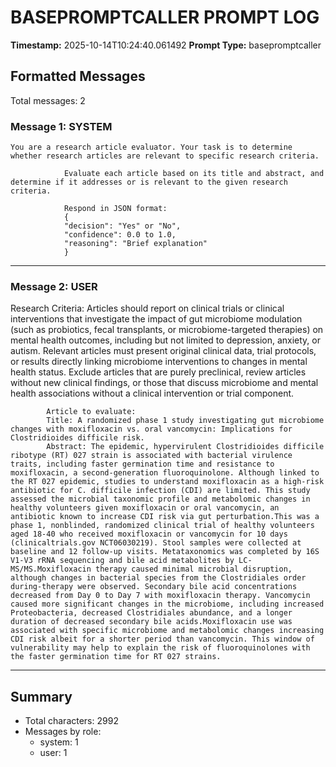 # BASEPROMPTCALLER PROMPT LOG
**Timestamp:** 2025-10-14T10:24:40.061492
**Prompt Type:** basepromptcaller

## Formatted Messages
Total messages: 2

### Message 1: SYSTEM

```
You are a research article evaluator. Your task is to determine whether research articles are relevant to specific research criteria.

            Evaluate each article based on its title and abstract, and determine if it addresses or is relevant to the given research criteria.

            Respond in JSON format:
            {
            "decision": "Yes" or "No",
            "confidence": 0.0 to 1.0,
            "reasoning": "Brief explanation"
            }
```

---

### Message 2: USER

Research Criteria: Articles should report on clinical trials or clinical interventions that investigate the impact of gut microbiome modulation (such as probiotics, fecal transplants, or microbiome-targeted therapies) on mental health outcomes, including but not limited to depression, anxiety, or autism. Relevant articles must present original clinical data, trial protocols, or results directly linking microbiome interventions to changes in mental health status. Exclude articles that are purely preclinical, review articles without new clinical findings, or those that discuss microbiome and mental health associations without a clinical intervention or trial component.

            Article to evaluate:
            Title: A randomized phase 1 study investigating gut microbiome changes with moxifloxacin vs. oral vancomycin: Implications for Clostridioides difficile risk.
            Abstract: The epidemic, hypervirulent Clostridioides difficile ribotype (RT) 027 strain is associated with bacterial virulence traits, including faster germination time and resistance to moxifloxacin, a second-generation fluoroquinolone. Although linked to the RT 027 epidemic, studies to understand moxifloxacin as a high-risk antibiotic for C. difficile infection (CDI) are limited. This study assessed the microbial taxonomic profile and metabolomic changes in healthy volunteers given moxifloxacin or oral vancomycin, an antibiotic known to increase CDI risk via gut perturbation.This was a phase 1, nonblinded, randomized clinical trial of healthy volunteers aged 18-40 who received moxifloxacin or vancomycin for 10 days (clinicaltrials.gov NCT06030219). Stool samples were collected at baseline and 12 follow-up visits. Metataxonomics was completed by 16S V1-V3 rRNA sequencing and bile acid metabolites by LC-MS/MS.Moxifloxacin therapy caused minimal microbial disruption, although changes in bacterial species from the Clostridiales order during-therapy were observed. Secondary bile acid concentrations decreased from Day 0 to Day 7 with moxifloxacin therapy. Vancomycin caused more significant changes in the microbiome, including increased Proteobacteria, decreased Clostridiales abundance, and a longer duration of decreased secondary bile acids.Moxifloxacin use was associated with specific microbiome and metabolomic changes increasing CDI risk albeit for a shorter period than vancomycin. This window of vulnerability may help to explain the risk of fluoroquinolones with the faster germination time for RT 027 strains.

---

## Summary
- Total characters: 2992
- Messages by role:
  - system: 1
  - user: 1